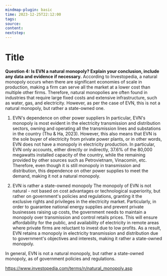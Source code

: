 ```yaml
---
mindmap-plugin: basic
time: 2023-12-25T22:12:00
tags: 
source: 
content: 
nextstep:
---
```

# Title

**Question 4: Is EVN a natural monopoly? Explain your conclusion, include any data and evidence if necessary.**
According to Investopedia, a natural monopoly occurs when there are significant economies of scale in production, making a firm can serve all the market at a lower cost than multiple other firms. Therefore, natural monopolies are often found in industries that require large fixed costs and extensive infrastructure, such as water, gas, and electricity. However, as per the case of EVN, this is not a natural monopoly, but rather a state-owned one.
<!--ID: 1708098043050-->


1. EVN's dependence on other power suppliers
In particular, EVN's monopoly is most evident in the electricity transmission and distribution sectors, owning and operating all the transmission lines and substations in the country (Thu & Ha, 2023). However, this also means that EVN is the sole buyer of electricity from private power plants, or in other words, EVN does not have a monopoly in electricity production. In particular, EVN only accounts, either directly or indirectly, 37.6% of the 80,000 megawatts installed capacity of the country, while the remaining provided by other sources such as Petrovietnam, Vinacomin, etc. Therefore, even though it is still monopoly in transmission and distribution, this dependence on other power supplies to meet the demand, making it not a natural monopoly.

2. EVN is rather a state-owned monopoly
The monopoly of EVN is not natural - not based on cost advantages or technological superiority, but rather on government's policies and regulations, granting it the exclusive rights and privileges in the electricity market. Particularly, in order to guarantee national energy supplies and prevent private businesses raising up costs, the government needs to maintain a monopoly over transmission and control retails prices. This will ensure affordability for the public, and availability of electricity in remote areas where private firms are reluctant to invest due to low profits. As a result, EVN retains a monopoly in electricity transmission and distribution due to government's objectives and interests, making it rather a state-owned monopoly.

In general, EVN is not a natural monopoly, but rather a state-owned monopoly, as of government policies and regulations.

https://www.investopedia.com/terms/n/natural_monopoly.asp
